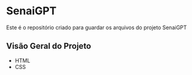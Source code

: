 # SenaiGPT

Este é o repositório criado para guardar os arquivos do projeto SenaiGPT

## Visão Geral do Projeto

- HTML
- CSS
